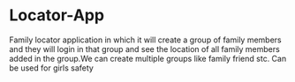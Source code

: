 # Locator-App
Family locator application in which it will create a group of family members and they will login in that  group and see the location of all family members added in the group.We  can create multiple groups like family friend stc.
Can be used for girls safety

